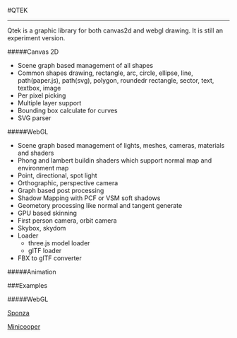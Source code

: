 #QTEK
___

Qtek is a graphic library for both canvas2d and webgl drawing. It is still an experiment version.

#####Canvas 2D
+ Scene graph based management of all shapes
+ Common shapes drawing, rectangle, arc, circle, ellipse, line, path(paper.js), path(svg), polygon, roundedr rectangle, sector, text, textbox, image
+ Per pixel picking
+ Multiple layer support
+ Bounding box calculate for curves
+ SVG parser

#####WebGL 

+ Scene graph based management of lights, meshes, cameras, materials and shaders
+ Phong and lambert buildin shaders which support normal map and environment map
+ Point, directional, spot light
+ Orthographic, perspective camera
+ Graph based post processing
+ Shadow Mapping with PCF or VSM soft shadows
+ Geometory processing like normal and tangent generate
+ GPU based skinning
+ First person camera, orbit camera
+ Skybox, skydom
+ Loader
	+ three.js model loader
	+ glTF loader
+ FBX to glTF converter

#####Animation


###Examples


#####WebGL

[Sponza](http://pissang.github.io/qtek/sponza/)

[Minicooper](http://pissang.github.io/qtek/minicooper/)